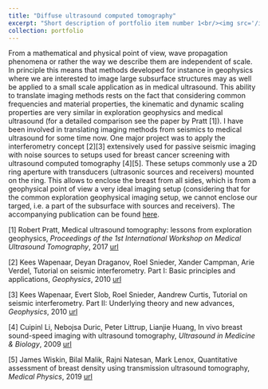 ```yaml
---
title: "Diffuse ultrasound computed tomography"
excerpt: "Short description of portfolio item number 1<br/><img src='/images/500x300.png'>"
collection: portfolio
---
```


From a mathematical and physical point of view, wave propagation phenomena or rather the way we describe them are independent of scale. In principle this means that methods developed for instance in geophysics where we are interested to image large subsurface structures may as well be applied to a small scale application as in medical ultrasound. This ability to translate imaging methods rests on the fact that considering common frequencies and material properties, the kinematic and dynamic scaling properties are very similar in exploration geophysics and medical ultrasound (for a detailed comparison see the paper by Pratt [1]). 
I have been involved in translating imaging methods from seismics to medical ultrasound for some time now. One major project was to apply the interferometry concept [2][3] extensively used for passive seismic imaging with noise sources to setups used for breast cancer screening with ultrasound computed tomography [4][5]. These setups commonly use a 2D ring aperture with transducers (ultrasonic sources and receivers) mounted on the ring. This allows to enclose the breast from all sides, which is from a geophysical point of view a very ideal imaging setup (considering that for the common exploration geophysical imaging setup, we cannot enclose our targed, i.e. a part of the subsurface with sources and receivers). 
The accompanying publication can be found [here](https://doi.org/10.1121/10.0011540).


[1] Robert Pratt, Medical ultrasound tomography: lessons from exploration geophysics, _Proceedings of the 1st International Workshop on Medical Ultrasound Tomography_, 2017 [url](https://www.researchgate.net/publication/323295721_Medical_ultrasound_tomography_lessons_from_exploration_geophysics)

[2] Kees Wapenaar, Deyan Draganov, Roel Snieder, Xander Campman, Arie Verdel, Tutorial on seismic interferometry. Part I: Basic principles and applications, _Geophysics_, 2010 [url](https://www.researchgate.net/publication/215754427_Tutorial_on_seismic_interferometry_Part_I_Basic_principles_and_applications)

[3] Kees Wapenaar, Evert Slob, Roel Snieder, Aandrew Curtis, Tutorial on seismic interferometry. Part II: Underlying theory and new advances, _Geophysics_, 2010 [url](https://www.researchgate.net/publication/215754426_Tutorial_on_seismic_interferometry_Part_2_-_Underlying_theory_and_new_advances)

[4] Cuipinl Li, Nebojsa Duric, Peter Littrup, Lianjie Huang, In vivo breast sound-speed imaging with ultrasound tomography, _Ultrasound in Medicine & Biology_, 2009 [url](https://www.sciencedirect.com/science/article/pii/S0301562909002373)

[5] James Wiskin, Bilal Malik, Rajni Natesan, Mark Lenox, Quantitative assessment of breast density using transmission ultrasound tomography, _Medical Physics_, 2019 [url](https://aapm.onlinelibrary.wiley.com/doi/abs/10.1002/mp.13503)